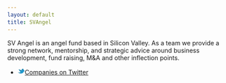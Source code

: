 ```yaml
---
layout: default
title: SVAngel
---
```

SV Angel is an angel fund based in Silicon Valley.  As a team we provide a strong network, mentorship, and strategic advice around business development, fund raising, M&A and other inflection points.
<ul id="links" class="unstyled">
  <li>
    <a href="https://twitter.com/#!/svangel/companies">
      <img src="/img/twitter_icon.png"><span class="displayname">Companies on Twitter</span>
    </a>
  </li>
</ul>
